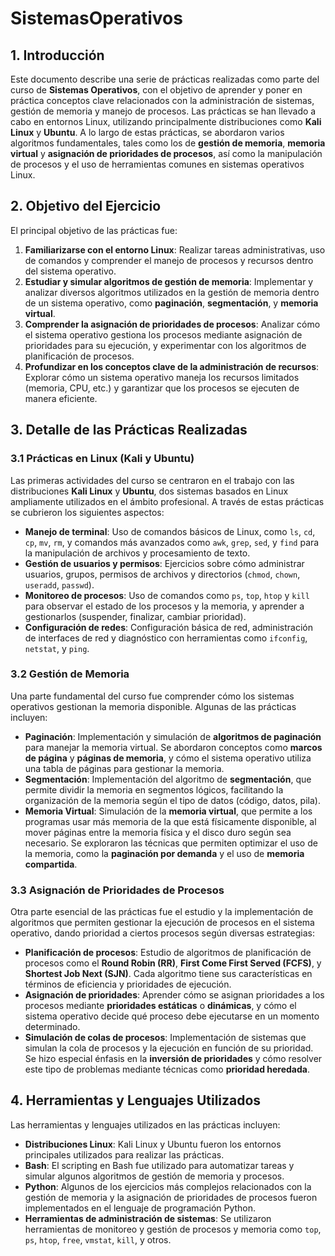 # SistemasOperativos

## 1. Introducción

Este documento describe una serie de prácticas realizadas como parte del curso de **Sistemas Operativos**, con el objetivo de aprender y poner en práctica conceptos clave relacionados con la administración de sistemas, gestión de memoria y manejo de procesos. Las prácticas se han llevado a cabo en entornos Linux, utilizando principalmente distribuciones como **Kali Linux** y **Ubuntu**. A lo largo de estas prácticas, se abordaron varios algoritmos fundamentales, tales como los de **gestión de memoria**, **memoria virtual** y **asignación de prioridades de procesos**, así como la manipulación de procesos y el uso de herramientas comunes en sistemas operativos Linux.

## 2. Objetivo del Ejercicio

El principal objetivo de las prácticas fue:

1. **Familiarizarse con el entorno Linux**: Realizar tareas administrativas, uso de comandos y comprender el manejo de procesos y recursos dentro del sistema operativo.
2. **Estudiar y simular algoritmos de gestión de memoria**: Implementar y analizar diversos algoritmos utilizados en la gestión de memoria dentro de un sistema operativo, como **paginación**, **segmentación**, y **memoria virtual**.
3. **Comprender la asignación de prioridades de procesos**: Analizar cómo el sistema operativo gestiona los procesos mediante asignación de prioridades para su ejecución, y experimentar con los algoritmos de planificación de procesos.
4. **Profundizar en los conceptos clave de la administración de recursos**: Explorar cómo un sistema operativo maneja los recursos limitados (memoria, CPU, etc.) y garantizar que los procesos se ejecuten de manera eficiente.

## 3. Detalle de las Prácticas Realizadas

### 3.1 Prácticas en Linux (Kali y Ubuntu)

Las primeras actividades del curso se centraron en el trabajo con las distribuciones **Kali Linux** y **Ubuntu**, dos sistemas basados en Linux ampliamente utilizados en el ámbito profesional. A través de estas prácticas se cubrieron los siguientes aspectos:

- **Manejo de terminal**: Uso de comandos básicos de Linux, como `ls`, `cd`, `cp`, `mv`, `rm`, y comandos más avanzados como `awk`, `grep`, `sed`, y `find` para la manipulación de archivos y procesamiento de texto.
- **Gestión de usuarios y permisos**: Ejercicios sobre cómo administrar usuarios, grupos, permisos de archivos y directorios (`chmod`, `chown`, `useradd`, `passwd`).
- **Monitoreo de procesos**: Uso de comandos como `ps`, `top`, `htop` y `kill` para observar el estado de los procesos y la memoria, y aprender a gestionarlos (suspender, finalizar, cambiar prioridad).
- **Configuración de redes**: Configuración básica de red, administración de interfaces de red y diagnóstico con herramientas como `ifconfig`, `netstat`, y `ping`.

### 3.2 Gestión de Memoria

Una parte fundamental del curso fue comprender cómo los sistemas operativos gestionan la memoria disponible. Algunas de las prácticas incluyen:

- **Paginación**: Implementación y simulación de **algoritmos de paginación** para manejar la memoria virtual. Se abordaron conceptos como **marcos de página** y **páginas de memoria**, y cómo el sistema operativo utiliza una tabla de páginas para gestionar la memoria.
- **Segmentación**: Implementación del algoritmo de **segmentación**, que permite dividir la memoria en segmentos lógicos, facilitando la organización de la memoria según el tipo de datos (código, datos, pila).
- **Memoria Virtual**: Simulación de la **memoria virtual**, que permite a los programas usar más memoria de la que está físicamente disponible, al mover páginas entre la memoria física y el disco duro según sea necesario. Se exploraron las técnicas que permiten optimizar el uso de la memoria, como la **paginación por demanda** y el uso de **memoria compartida**.

### 3.3 Asignación de Prioridades de Procesos

Otra parte esencial de las prácticas fue el estudio y la implementación de algoritmos que permiten gestionar la ejecución de procesos en el sistema operativo, dando prioridad a ciertos procesos según diversas estrategias:

- **Planificación de procesos**: Estudio de algoritmos de planificación de procesos como el **Round Robin (RR)**, **First Come First Served (FCFS)**, y **Shortest Job Next (SJN)**. Cada algoritmo tiene sus características en términos de eficiencia y prioridades de ejecución.
- **Asignación de prioridades**: Aprender cómo se asignan prioridades a los procesos mediante **prioridades estáticas** o **dinámicas**, y cómo el sistema operativo decide qué proceso debe ejecutarse en un momento determinado.
- **Simulación de colas de procesos**: Implementación de sistemas que simulan la cola de procesos y la ejecución en función de su prioridad. Se hizo especial énfasis en la **inversión de prioridades** y cómo resolver este tipo de problemas mediante técnicas como **prioridad heredada**.

## 4. Herramientas y Lenguajes Utilizados

Las herramientas y lenguajes utilizados en las prácticas incluyen:

- **Distribuciones Linux**: Kali Linux y Ubuntu fueron los entornos principales utilizados para realizar las prácticas.
- **Bash**: El scripting en Bash fue utilizado para automatizar tareas y simular algunos algoritmos de gestión de memoria y procesos.
- **Python**: Algunos de los ejercicios más complejos relacionados con la gestión de memoria y la asignación de prioridades de procesos fueron implementados en el lenguaje de programación Python.
- **Herramientas de administración de sistemas**: Se utilizaron herramientas de monitoreo y gestión de procesos y memoria como `top`, `ps`, `htop`, `free`, `vmstat`, `kill`, y otros.
